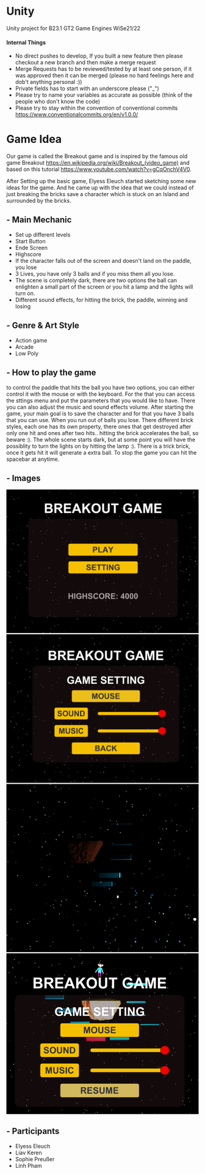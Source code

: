 ﻿# Unity
Unity project for B23.1 GT2 Game Engines WiSe21/22
#### Internal Things
- No direct pushes to develop, If you built a new feature then please checkout a new branch and then make a merge request
- Merge Requests has to be reviewed/tested by at least one person, if it was approved then it can be merged (please no hard feelings here and dob't anything personal :))
- Private fields has to start with an underscore please ("_")
- Please try to name your variables as accurate as possible (think of the people who don't know the code)
- Please try to stay within the convention of conventional commits https://www.conventionalcommits.org/en/v1.0.0/

# Game Idea
Our game is called the Breakout game and is inspired by the famous old game Breakout https://en.wikipedia.org/wiki/Breakout_(video_game) and based on this tutorial https://www.youtube.com/watch?v=gCqOnchV4V0. 

After Setting up the basic game, Elyess Eleuch started sketching some new ideas for the game. And he came up with the idea that we could instead of just breaking the bricks save a character which is stuck on an Island and surrounded by the bricks.  

## - Main Mechanic
* Set up different levels 
* Start Button
* Ende Screen
* Highscore
* If the character falls out of the screen and doesn't land on the paddle, you lose
* 3 Lives, you have only 3 balls and if you miss them all you lose.
* The scene is completely dark, there are two options the ball can enlighten a small part of the screen or you hit a lamp and the lights will turn on. 
* Different sound effects, for hitting the brick, the paddle, winning and losing

## - Genre & Art Style
* Action game
* Arcade
* Low Poly

## - How to play the game
to control the paddle that hits the ball you have two options, you can either control it with the mouse or with the keyboard. For the that you can access the sttings menu and put the parameters that you would like to have. There you can also adjust the music and sound effects volume. 
After starting the game, your main goal is to save the character and for that you have 3 balls that you can use. When you run out of balls you lose.
There different brick styles, each one has its own property, there ones that get destroyed after only one hit and ones after two hits.. hitting the brick accelerates the ball, so beware :). 
The whole scene starts dark, but at some point you will have the possiblity to turn the lights on by hitting the lamp :). 
There is a trick brick, once it gets hit it will generate a extra ball. 
To stop the game you can hit the spacebar at anytime. 

## - Images 
![Menu](Assets/Images/Menu.PNG)
![Settings](Assets/Images/Settings.PNG)
![Dark Scene](Assets/Images/dark.PNG)
![Pausing the game](Assets/Images/pause.PNG)

## - Participants
 - Elyess Eleuch
 - Liav Keren
 - Sophie Preußer
 - Linh Pham

